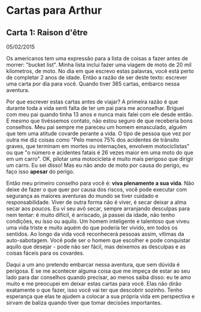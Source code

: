 # Cartas para Arthur

## Carta 1: Raison d'être

05/02/2015

Os americanos tem uma expressão para a lista de coisas a fazer antes de morrer: "bucket list". Minha lista inclui fazer
uma viagem de moto de 20 mil kilometros, de moto. No dia em que escrevo estas palavras, você está perto de 
completar 2 anos de idade. Então a razão de ser deste texto: escrever uma carta por dia para você. Quando tiver
365 cartas, embarco nessa aventura.

Por que escrever estas cartas antes de viajar? A primeira razão é que durante toda a vida senti falta de ter um pai
para me aconselhar. Briguei com meu pai quando tinha 13 anos e nunca mais falei com ele desde então. E mesmo que
tivéssemos contato, não estou seguro de que receberia bons conselhos. Meu pai sempre me pareceu um homem emasculado,
alguém que tem uma atitude covarde perante a vida. O tipo de pessoa que vez por outra me diz coisas como "Pelo menos 
75% dos acidentes de trânsito graves, que terminam em mortes ou internações, envolvem motociclistas" ou que "o número 
e acidentes fatais é 26 vezes maior em uma moto do que em um carro". OK, pilotar uma motocicleta é muito mais perigoso 
que dirigir um carro. Eu sei disso! Mas eu não ando de moto por causa do perigo, eu faço isso **apesar** do perigo.

Então meu primeiro conselho para você é: **viva plenamente a sua vida**. Não deixe de fazer o que quer por causa dos riscos,
você pode executar com segurança as maiores aventuras do mundo se tiver cuidado e responsabilidade. 
Viver de outra forma não é viver, é secar deixar a alma secar aos poucos. Eu ví seu avô secar, sempre arranjando
desculpas para nem tentar: é muito difícil, é arriscado, já passei da idade, não tenho condições, eu isso ou aquilo.
Um homem inteligente e talentoso que viveu uma vida triste e muito aquém do que poderia ter vivido, em todos os
sentidos. Ao longo da vida você reconhecerá pessoas assim, vítimas da auto-sabotagem. Você pode ser o homem que
escolher e pode conquistar aquilo que desejar - pode não ser fácil, mas deixemos as desculpas e as coisas fáceis 
para os covardes.

Daqui a um ano pretendo embarcar nessa aventura, que sem dúvida é perigosa. E se me acontecer alguma coisa que me
impeça de estar ao seu lado para dar conselhos quando precisar, ao menos saiba disso: eu te amo muito e me preocupei
em deixar estas cartas para você. Elas não dirão exatamente o que fazer, isso você vai ter que descobrir sozinho.
Tenho esperança que elas te ajudem a colocar a sua própria vida em perspectiva e sirvam de baliza quando tiver que
tomar decisões importantes.









